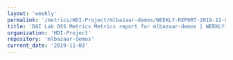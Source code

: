 ```yaml
---
layout: 'weekly'
permalink: '/metrics/HDI-Project/mlbazaar-demos/WEEKLY-REPORT-2019-11-03'
title: 'DAI Lab OSS Metrics Metrics report for mlbazaar-demos | WEEKLY-REPORT-2019-11-03'
organization: 'HDI-Project'
repository: 'mlbazaar-demos'
current_date: '2019-11-03'
---
```

